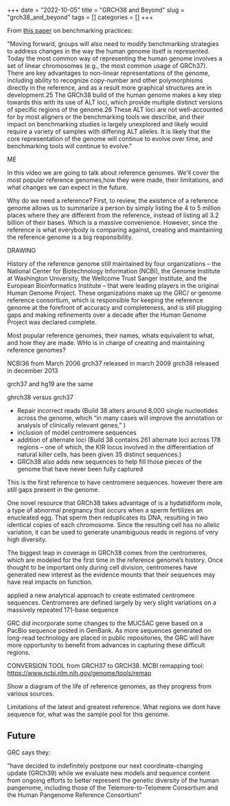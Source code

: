 +++ 
date = "2022-10-05"
title = "GRCH38 and Beyond"
slug = "grch38_and_beyond"
tags = []
categories = []
+++

From [this paper](https://www.ncbi.nlm.nih.gov/pmc/articles/PMC6699627/#SD1) on benchmarking practices:

"Moving forward, groups will also need to modify benchmarking strategies to address changes in the way the human genome itself is represented. Today the most common way of representing the human genome involves a set of linear chromosomes (e.g., the most common usage of GRCh37). There are key advantages to non-linear representations of the genome, including ability to recognize copy-number and other polymorphisms directly in the reference, and as a result more graphical structures are in development.25 The GRCh38 build of the human genome makes a key step towards this with its use of ALT loci, which provide multiple distinct versions of specific regions of the genome.26 These ALT loci are not well-accounted for by most aligners or the benchmarking tools we describe, and their impact on benchmarking studies is largely unexplored and likely would require a variety of samples with differing ALT alleles. It is likely that the core representation of the genome will continue to evolve over time, and benchmarking tools will continue to evolve."

ME

In this video we are going to talk about reference genomes. We'll cover the most popular reference genomes,how they were made, their limitations, and what changes we can expect in the future.

Why do we need a reference?
First, to review, the existence of a reference genome allows us to summarize a person by simply listing the 4 to 5 million places where they are different from the reference, instead of listing all 3.2 billion of their bases. Which is a massive convenience. However, since the reference is what everybody is comparing against, creating and maintaining the reference genome is a big responsibility.

DRAWING

History of the reference genome
still maintained by four organizations – the National Center for Biotechnology Information (NCBI), the Genome Institute at Washington University, the Wellcome Trust Sanger Institute, and the European Bioinformatics Institute – that were leading players in the original Human Genome Project. These organizations make up the GRC/ or genome reference consortium, which is responsible for keeping the reference genome at the forefront of accuracy and completeness, and is still plugging gaps and making refinements over a decade after the Human Genome Project was declared complete.

Most popular reference genomes, their names, whats equivalent to what, and how they are made.
WHo is in charge of creating and maintaining reference genomes?

NCBI36 from March 2006
grch37 released in march 2009
grch38 released in december 2013

grch37 and hg19 are the same

ghrch38 versus grch37

- Repair incorrect reads (Build 38 alters around 8,000 single nucleotides across the genome, which “in many cases will improve the annotation or analysis of clinically relevant genes,” )
- inclusion of model centromere sequences
- addition of alternate loci (Build 38 contains 261 alternate loci across 178 regions – one of which, the KIR locus involved in the differentiation of natural killer cells, has been given 35 distinct sequences.)
- GRCh38 also adds new sequences to help fill those pieces of the genome that have never been fully captured

This is the first reference to have centromere sequences. however there are still gaps present in the genome.

One novel resource that GRCh38 takes advantage of is a hydatidiform mole, a type of abnormal pregnancy that occurs when a sperm fertilizes an enucleated egg. That sperm then reduplicates its DNA, resulting in two identical copies of each chromosome. Since the resulting cell has no allelic variation, it can be used to generate unambiguous reads in regions of very high diversity.

The biggest leap in coverage in GRCh38 comes from the centromeres, which are modeled for the first time in the reference genome’s history. Once thought to be important only during cell division, centromeres have generated new interest as the evidence mounts that their sequences may have real impacts on function.

applied a new analytical approach to create estimated centromere sequences. Centromeres are defined largely by very slight variations on a massively repeated 171-base sequence

GRC did incorporate some changes to the MUC5AC gene based on a PacBio sequence posted in GenBank. As more sequences generated on long-read technology are placed in public repositories, the GRC will have more opportunity to benefit from advances in capturing these difficult regions.

CONVERSION TOOL from GRCH37 to GRCH38. MCBI remapping tool: https://www.ncbi.nlm.nih.gov/genome/tools/remap

Show a diagram of the life of reference genomes, as they progress from various sources.

Limitations of the latest and greatest reference. What regions we dont have sequence for, what was the sample pool for this genome.

## Future

GRC says they:

"have decided to indefinitely postpone our next coordinate-changing update (GRCh39) while we evaluate new models and sequence content from ongoing efforts to better represent the genetic diversity of the human pangenome, including those of the Telemore-to-Telomere Consortium and the Human Pangenome Reference Consortium"

